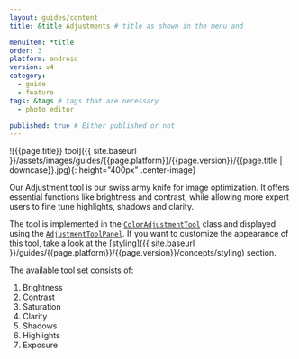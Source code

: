 ```yaml
---
layout: guides/content
title: &title Adjustments # title as shown in the menu and 

menuitem: *title
order: 3
platform: android
version: v4
category: 
  - guide
  - feature
tags: &tags # tags that are necessary
  - photo editor 

published: true # Either published or not 
---
```


![{{page.title}} tool]({{ site.baseurl }}/assets/images/guides/{{page.platform}}/{{page.version}}/{{page.title | downcase}}.jpg){: height="400px" .center-image}


Our Adjustment tool is our swiss army knife for image optimization. It offers essential functions like brightness and contrast, while allowing more expert users to fine tune highlights, shadows and clarity.

The tool is implemented in the [`ColorAdjustmentTool`]({{site.baseurl}}/apidocs/{{page.platform}}/{{page.version}}/ly/img/android/sdk/tools/ColorAdjustmentTool.html) class and displayed using the [`AdjustmentToolPanel`]({{site.baseurl}}/apidocs/{{page.platform}}/{{page.version}}/ly/img/android/ui/panels/AdjustmentToolPanel.html). If you want to customize the appearance of this tool, take a look at the [styling]({{ site.baseurl }}/guides/{{page.platform}}/{{page.version}}/concepts/styling) section.

The available tool set consists of:

1. Brightness
2. Contrast
3. Saturation
4. Clarity
5. Shadows
6. Highlights
7. Exposure
